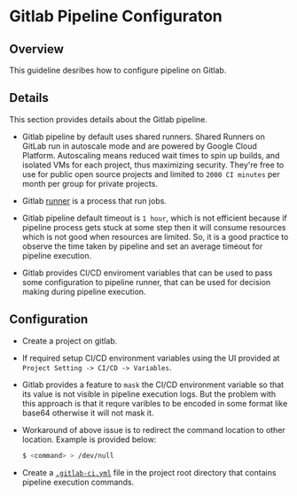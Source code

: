 # Gitlab Pipeline Configuraton

## Overview

This guideline desribes how to configure pipeline on Gitlab.

## Details

This section provides details about the Gitlab pipeline.

* Gitlab pipeline by default uses shared runners. Shared Runners on GitLab run in autoscale mode and are powered by Google Cloud Platform. Autoscaling means reduced wait times to spin up builds, and isolated VMs for each project, thus maximizing security. They're free to use for public open source projects and limited to `2000 CI minutes` per month per group for private projects.

* Gitlab [runner](https://docs.gitlab.com/runner/) is a process that run jobs.

* Gitlab pipeline default timeout is `1 hour`, which is not efficient because if pipeline process gets stuck at some step then it will consume resources which is not good when resources are limited. So, it is a good practice to observe the time taken by pipeline and set an average timeout for pipeline execution.

* Gitlab provides CI/CD enviroment variables that can be used to pass some configuration to pipeline runner, that can be used for decision making during pipeline execution.

## Configuration

* Create a project on gitlab.

* If required setup CI/CD environment variables using the UI provided at `Project Setting -> CI/CD -> Variables`.

* Gitlab provides a feature to `mask` the CI/CD environment variable so that its value is not visible in pipeline execution logs. But the problem with this approach is that it requre varibles to be encoded in some format like base64 otherwise it will not mask it.

* Workaround of above issue is to redirect the command location to other location. Example is provided below:
  ```bash
  $ <command> > /dev/null
  ```

* Create a [`.gitlab-ci.yml`](https://docs.gitlab.com/ee/ci/yaml/) file in the project root directory that contains pipeline execution commands.